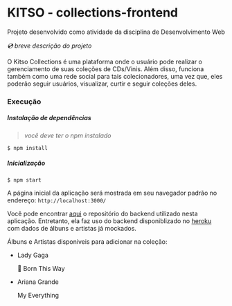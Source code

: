 # KITSO - collections-frontend

Projeto desenvolvido como atividade da disciplina de Desenvolvimento Web 

_:cd: breve descrição do projeto_

O Kitso Collections é uma plataforma onde o usuário pode realizar o gerenciamento de suas coleções de CDs/Vinis. Além disso, funciona também como uma rede social para tais colecionadores, uma vez que, eles poderão seguir usuários, visualizar, curtir e seguir coleções deles. 

### Execução

##### Instalação de dependências

> _você deve ter o npm instalado_

``` 
$ npm install 
```

##### Inicialização
``` 
$ npm start 
```

A página inicial da aplicação será mostrada em seu navegador padrão no endereço: `http://localhost:3000/` 

Você pode encontrar [aqui](https://github.com/DavidMedeiros/collections-backend) o repositório do backend utilizado nesta aplicação. Entretanto, ela faz uso do backend disponiblizado no [heroku](https://discollection.herokuapp.com/api-docs) com dados de álbuns e artistas já mockados. 

Álbuns e Artistas disponiveis para adicionar na coleção:
- Lady Gaga

  :small_red_triangle: Born This Way
  
- Ariana Grande

  My Everything
